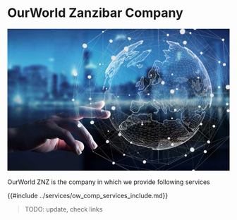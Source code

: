 # OurWorld Zanzibar Company

![ourhub_intro](img/ourworld_intro.png)

OurWorld ZNZ is the company in which we provide following services

{{#include ../services/ow_comp_services_include.md}}

<!-- OurCompany is the solution for global citizens, digital nomads and everyone else who wishes to organize their lives and business ethically and efficiently. It provides the whole  corporate and legal framework necessary for someone to work in the modern world, while ensuring that the planet and local communities are benefitted.

It is physically based in [OurTown](ourtown/ourtown.md), the Zanzibar cybercity and digital community. Moreover, [OurFinTech](../ourfintech/ourfintech.md) is available to those corporations looking for legislative and technology solutions to their needs. -->

> TODO: update, check links